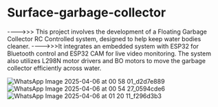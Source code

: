 # Surface-garbage-collector

---->>> This project involves the development of a Floating Garbage Collector RC Controlled system, designed to help keep water bodies cleaner. 
---->>>It integrates an embedded system with ESP32 for Bluetooth control and ESP32 CAM for live video monitoring. The system also utilizes L298N motor drivers and BO motors to move the garbage collector efficiently across water.



![WhatsApp Image 2025-04-06 at 00 58 01_d2d7e889](https://github.com/user-attachments/assets/a40d42bf-b89d-4dd4-a430-e1ae3e44c220)
![WhatsApp Image 2025-04-06 at 00 54 27_0594cde6](https://github.com/user-attachments/assets/1a00a69a-2990-4cf0-bfa4-e9c32ad1219f)
![WhatsApp Image 2025-04-06 at 01 20 11_f296d3b3](https://github.com/user-attachments/assets/7ee818f3-0e80-4448-96ad-821db3c98408)
